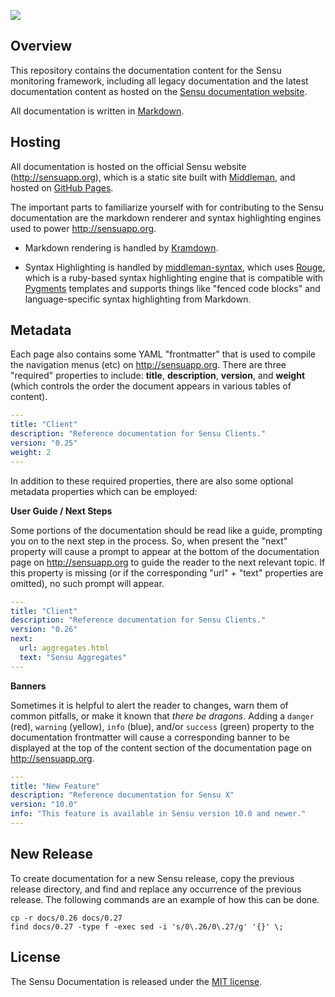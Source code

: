 ![](https://raw.github.com/sensu/sensu/master/sensu-logo.png)

## Overview

This repository contains the documentation content for the Sensu monitoring
framework, including all legacy documentation and the latest documentation
content as hosted on the [Sensu documentation
website](https://sensuapp.org/docs).

All documentation is written in [Markdown][markdown].

## Hosting

All documentation is hosted on the official Sensu website (http://sensuapp.org),
which is a static site built with [Middleman][middleman], and hosted on [GitHub
Pages][pages].

The important parts to familiarize yourself with for contributing to the Sensu
documentation are the markdown renderer and syntax highlighting engines used to
power http://sensuapp.org.

* Markdown rendering is handled by [Kramdown][kramdown].

* Syntax Highlighting is handled by [middleman-syntax][syntax], which uses
  [Rouge][rouge], which is a ruby-based syntax highlighting engine that is
  compatible with [Pygments][pygments] templates and supports things like
  "fenced code blocks" and language-specific syntax highlighting from Markdown.

## Metadata

Each page also contains some YAML "frontmatter" that is used to compile the
navigation menus (etc) on http://sensuapp.org. There are three "required"
properties to include: **title**, **description**, **version**, and **weight**
(which controls the order the document appears in various tables of content).

~~~ yaml
---
title: "Client"
description: "Reference documentation for Sensu Clients."
version: "0.25"
weight: 2
---
~~~

In addition to these required properties, there are also some optional metadata
properties which can be employed:

**User Guide / Next Steps**

Some portions of the documentation should be read like a guide, prompting you on
to the next step in the process. So, when present the "next" property will cause
a prompt to appear at the bottom of the documentation page on
http://sensuapp.org to guide the reader to the next relevant topic. If this
property is missing (or if the corresponding "url" + "text" properties are
omitted), no such prompt will appear.

~~~ yaml
---
title: "Client"
description: "Reference documentation for Sensu Clients."
version: "0.26"
next:
  url: aggregates.html
  text: "Sensu Aggregates"
---
~~~

**Banners**

Sometimes it is helpful to alert the reader to changes, warn them of common
pitfalls, or make it known that _there be dragons_. Adding a `danger` (red),
`warning` (yellow), `info` (blue), and/or `success` (green) property to the
documentation frontmatter will cause a corresponding banner to be displayed at
the top of the content section of the documentation page on http://sensuapp.org.

~~~ yaml
---
title: "New Feature"
description: "Reference documentation for Sensu X"
version: "10.0"
info: "This feature is available in Sensu version 10.0 and newer."
---
~~~

## New Release

To create documentation for a new Sensu release, copy the previous release
directory, and find and replace any occurrence of the previous release. The
following commands are an example of how this can be done.

~~~ shell
cp -r docs/0.26 docs/0.27
find docs/0.27 -type f -exec sed -i 's/0\.26/0\.27/g' '{}' \;
~~~

## License
The Sensu Documentation is released under the
[MIT license][mit-license].


[markdown]: http://daringfireball.net/projects/markdown/syntax
[sensuapp]: http://sensuapp.org
[middleman]: http://middlemanapp.com
[pages]: http://pages.github.com/
[kramdown]: http://kramdown.gettalong.org/
[syntax]: https://github.com/middleman/middleman-syntax
[rouge]: https://github.com/jayferd/rouge
[pygments]: http://pygments.org/
[mit-license]: https://raw.github.com/sensu/sensu-docs/master/MIT-LICENSE.txt
